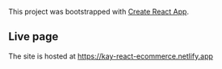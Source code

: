 This project was bootstrapped with [Create React App](https://github.com/facebook/create-react-app).

## Live page

The site is hosted at https://kay-react-ecommerce.netlify.app
